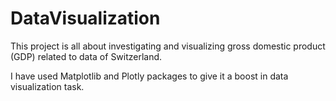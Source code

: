 # DataVisualization
This project is all about investigating and visualizing gross domestic product (GDP) related to data of Switzerland.

I have used Matplotlib and Plotly packages to give it a boost in data visualization task.

